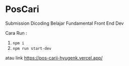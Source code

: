 # PosCari
Submission Dicoding Belajar Fundamental Front End Dev

Cara Run :
1. `npm i`
2. `npm run start-dev`

atau link https://pos-carii-hyugenk.vercel.app/
